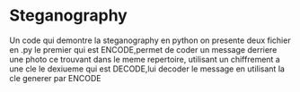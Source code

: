 # Steganography
Un code qui demontre la steganography en python 
on presente deux fichier en .py
le premier qui est ENCODE,permet de coder un message derriere une photo ce trouvant dans le meme repertoire,
utilisant un chiffrement a une cle
le dexiueme qui est DECODE,lui decoder le message en utilisant la cle generer par ENCODE
